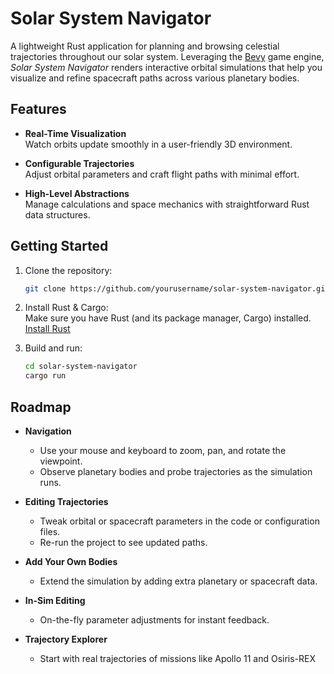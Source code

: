 # Solar System Navigator

A lightweight Rust application for planning and browsing celestial trajectories throughout our solar system. Leveraging the [Bevy](https://bevyengine.org/) game engine, _Solar System Navigator_ renders interactive orbital simulations that help you visualize and refine spacecraft paths across various planetary bodies.

## Features

- **Real-Time Visualization**  
  Watch orbits update smoothly in a user-friendly 3D environment.
  
- **Configurable Trajectories**  
  Adjust orbital parameters and craft flight paths with minimal effort.
  
- **High-Level Abstractions**  
  Manage calculations and space mechanics with straightforward Rust data structures.

## Getting Started

1. Clone the repository:  
   ```bash
   git clone https://github.com/yourusername/solar-system-navigator.git
   ```
   
2. Install Rust & Cargo:  
   Make sure you have Rust (and its package manager, Cargo) installed.  
   [Install Rust](https://www.rust-lang.org/tools/install)

3. Build and run:  
   ```bash
   cd solar-system-navigator
   cargo run
   ```

## Roadmap

- **Navigation**  
  - Use your mouse and keyboard to zoom, pan, and rotate the viewpoint.
  - Observe planetary bodies and probe trajectories as the simulation runs.

- **Editing Trajectories**  
  - Tweak orbital or spacecraft parameters in the code or configuration files.
  - Re-run the project to see updated paths.

- **Add Your Own Bodies**  
  - Extend the simulation by adding extra planetary or spacecraft data.

- **In-Sim Editing**  
  - On-the-fly parameter adjustments for instant feedback.

- **Trajectory Explorer**  
  - Start with real trajectories of missions like Apollo 11 and Osiris-REX
